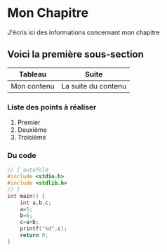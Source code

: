 # Mon Chapitre
J'écris ici des informations concernant mon chapitre
## Voici la première sous-section
|Tableau|Suite|
|-------|-----|
|Mon contenu|La suite du contenu|
### Liste des points à réaliser

1. Premier
1. Deuxième
1. Troisième
### Du code
``` C runnable
// { autofold
#include <stdio.h>
#include <stdlib.h>
// }
int main() {
    int a,b,c;
    a=5;
    b=6;
    c=a+b;
    printf("%d",c);
    return 0;
}
```
